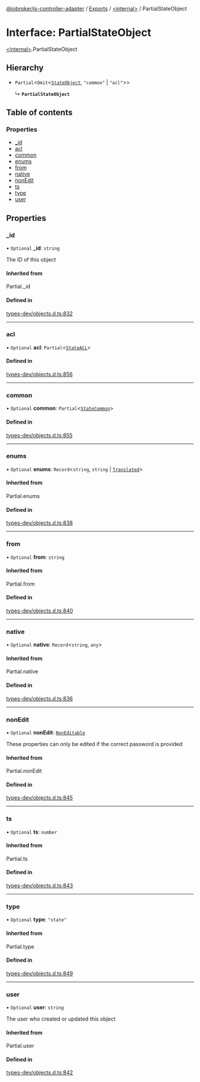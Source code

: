 [@iobroker/js-controller-adapter](../README.md) / [Exports](../modules.md) / [\<internal\>](../modules/internal_.md) / PartialStateObject

# Interface: PartialStateObject

[\<internal\>](../modules/internal_.md).PartialStateObject

## Hierarchy

- `Partial`\<`Omit`\<[`StateObject`](internal_.StateObject.md), ``"common"`` \| ``"acl"``\>\>

  ↳ **`PartialStateObject`**

## Table of contents

### Properties

- [\_id](internal_.PartialStateObject.md#_id)
- [acl](internal_.PartialStateObject.md#acl)
- [common](internal_.PartialStateObject.md#common)
- [enums](internal_.PartialStateObject.md#enums)
- [from](internal_.PartialStateObject.md#from)
- [native](internal_.PartialStateObject.md#native)
- [nonEdit](internal_.PartialStateObject.md#nonedit)
- [ts](internal_.PartialStateObject.md#ts)
- [type](internal_.PartialStateObject.md#type)
- [user](internal_.PartialStateObject.md#user)

## Properties

### \_id

• `Optional` **\_id**: `string`

The ID of this object

#### Inherited from

Partial.\_id

#### Defined in

[types-dev/objects.d.ts:832](https://github.com/ioBroker/ioBroker.js-controller/blob/92c3310c84236d95c9e4b3ae9d8146bf78922374/packages/types-dev/objects.d.ts#L832)

___

### acl

• `Optional` **acl**: `Partial`\<[`StateACL`](internal_.StateACL.md)\>

#### Defined in

[types-dev/objects.d.ts:856](https://github.com/ioBroker/ioBroker.js-controller/blob/92c3310c84236d95c9e4b3ae9d8146bf78922374/packages/types-dev/objects.d.ts#L856)

___

### common

• `Optional` **common**: `Partial`\<[`StateCommon`](internal_.StateCommon.md)\>

#### Defined in

[types-dev/objects.d.ts:855](https://github.com/ioBroker/ioBroker.js-controller/blob/92c3310c84236d95c9e4b3ae9d8146bf78922374/packages/types-dev/objects.d.ts#L855)

___

### enums

• `Optional` **enums**: `Record`\<`string`, `string` \| [`Translated`](../modules/internal_.md#translated)\>

#### Inherited from

Partial.enums

#### Defined in

[types-dev/objects.d.ts:838](https://github.com/ioBroker/ioBroker.js-controller/blob/92c3310c84236d95c9e4b3ae9d8146bf78922374/packages/types-dev/objects.d.ts#L838)

___

### from

• `Optional` **from**: `string`

#### Inherited from

Partial.from

#### Defined in

[types-dev/objects.d.ts:840](https://github.com/ioBroker/ioBroker.js-controller/blob/92c3310c84236d95c9e4b3ae9d8146bf78922374/packages/types-dev/objects.d.ts#L840)

___

### native

• `Optional` **native**: `Record`\<`string`, `any`\>

#### Inherited from

Partial.native

#### Defined in

[types-dev/objects.d.ts:836](https://github.com/ioBroker/ioBroker.js-controller/blob/92c3310c84236d95c9e4b3ae9d8146bf78922374/packages/types-dev/objects.d.ts#L836)

___

### nonEdit

• `Optional` **nonEdit**: [`NonEditable`](internal_.NonEditable.md)

These properties can only be edited if the correct password is provided

#### Inherited from

Partial.nonEdit

#### Defined in

[types-dev/objects.d.ts:845](https://github.com/ioBroker/ioBroker.js-controller/blob/92c3310c84236d95c9e4b3ae9d8146bf78922374/packages/types-dev/objects.d.ts#L845)

___

### ts

• `Optional` **ts**: `number`

#### Inherited from

Partial.ts

#### Defined in

[types-dev/objects.d.ts:843](https://github.com/ioBroker/ioBroker.js-controller/blob/92c3310c84236d95c9e4b3ae9d8146bf78922374/packages/types-dev/objects.d.ts#L843)

___

### type

• `Optional` **type**: ``"state"``

#### Inherited from

Partial.type

#### Defined in

[types-dev/objects.d.ts:849](https://github.com/ioBroker/ioBroker.js-controller/blob/92c3310c84236d95c9e4b3ae9d8146bf78922374/packages/types-dev/objects.d.ts#L849)

___

### user

• `Optional` **user**: `string`

The user who created or updated this object

#### Inherited from

Partial.user

#### Defined in

[types-dev/objects.d.ts:842](https://github.com/ioBroker/ioBroker.js-controller/blob/92c3310c84236d95c9e4b3ae9d8146bf78922374/packages/types-dev/objects.d.ts#L842)
